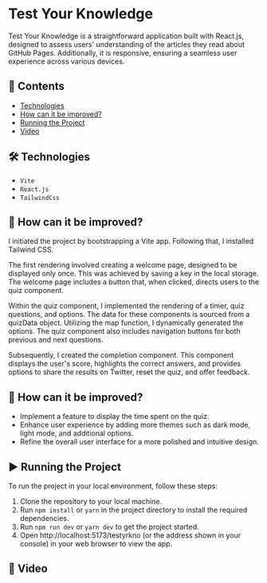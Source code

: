 # Test Your Knowledge

Test Your Knowledge is a straightforward application built with React.js, designed to assess users' understanding of the articles they read about GitHub Pages. Additionally, it is responsive, ensuring a seamless user experience across various devices.

## 🧵 Contents

-   [Technologies](#Technologies)
-   [How can it be improved?](#How-can-it-be-improved?)
-   [Running the Project](#Running-the-Project)
-   [Video](#Video)

## 🛠️ Technologies

-   `Vite`
-   `React.js`
-   `TailwindCss`

## 🚀 How can it be improved?

I initiated the project by bootstrapping a Vite app. Following that, I installed Tailwind CSS.

The first rendering involved creating a welcome page, designed to be displayed only once. This was achieved by saving a key in the local storage. The welcome page includes a button that, when clicked, directs users to the quiz component.

Within the quiz component, I implemented the rendering of a timer, quiz questions, and options. The data for these components is sourced from a quizData object. Utilizing the map function, I dynamically generated the options. The quiz component also includes navigation buttons for both previous and next questions.

Subsequently, I created the completion component. This component displays the user's score, highlights the correct answers, and provides options to share the results on Twitter, reset the quiz, and offer feedback.

## 🌱 How can it be improved?

-   Implement a feature to display the time spent on the quiz.
-   Enhance user experience by adding more themes such as dark mode, light mode, and additional options.
-   Refine the overall user interface for a more polished and intuitive design.

## ▶️ Running the Project

To run the project in your local environment, follow these steps:

1. Clone the repository to your local machine.
2. Run `npm install` or `yarn` in the project directory to install the required dependencies.
3. Run `npm run dev` or `yarn dev` to get the project started.
4. Open http://localhost:5173/testyrkno (or the address shown in your console) in your web browser to view the app.

## 🍿 Video

